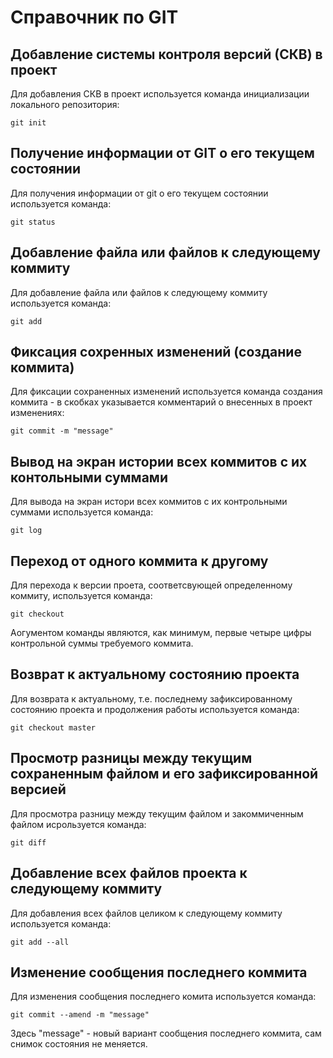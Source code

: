 # Справочник по GIT

## Добавление системы контроля версий (СКВ) в проект

Для добавления СКВ в проект используется команда инициализации локального репозитория:

```
git init
```
## Получение информации от GIT о его текущем состоянии

Для получения информации от git о его текущем состоянии используется команда:

```
git status
```
## Добавление файла или файлов к следующему коммиту

Для добавление файла или файлов к следующему коммиту используется команда:

```
git add
```
## Фиксация сохренных изменений (создание коммита)

Для фиксации сохраненных изменений используется команда создания коммита - в скобках указывается комментарий о внесенных в проект изменениях:

```
git commit -m "message"
```
## Вывод на экран истории всех коммитов с их контольными суммами

Для вывода на экран истори всех коммитов с их контрольными суммами используется команда:

```
git log
```
## Переход от  одного коммита к другому

Для перехода к версии проета, соответсвующей определенному коммиту, используется команда:

```
git checkout
```
Аогументом команды являются, как минимум, первые четыре цифры контрольной суммы требуемого коммита.

## Возврат к актуальному состоянию проекта

Для возврата к актуальному, т.е. последнему зафиксированному состоянию проекта и продолжения работы используется команда:

```
git checkout master
```
## Просмотр разницы между текущим сохраненным файлом и его зафиксированной версией

Для просмотра разницу между текущим файлом и закоммиченным файлом исрользуется команда:

```
git diff
```
## Добавление всех файлов проекта к следующему коммиту

Для добавления всех файлов целиком к следующему коммиту используется команда:

```
git add --all
```
## Изменение сообщения последнего коммита

Для изменения сообщения последнего комита используется команда:

```
git commit --amend -m "message"
```
Здесь "message" - новый вариант сообщения последнего коммита, сам снимок состояния не меняется.
